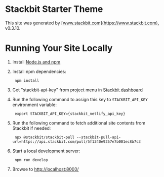 # Stackbit Starter Theme

This site was generated by [www.stackbit.com](https://www.stackbit.com), v0.3.10.

# Running Your Site Locally

1. Install [Node.js and npm](https://nodejs.org/en/)

1. Install npm dependencies:

        npm install

1. Get "stackbit-api-key" from project menu in [Stackbit dashboard](https://app.stackbit.com/dashboard)

1. Run the following command to assign this key to `STACKBIT_API_KEY` environment variable:

        export STACKBIT_API_KEY={stackbit_netlify_api_key}

1. Run the following command to fetch additional site contents from Stackbit if needed:

        npx @stackbit/stackbit-pull --stackbit-pull-api-url=https://api.stackbit.com/pull/5f1340e9257e7b001ec8b7c3

1. Start a local development server:

        npm run develop

1. Browse to [http://localhost:8000/](http://localhost:8000/)
